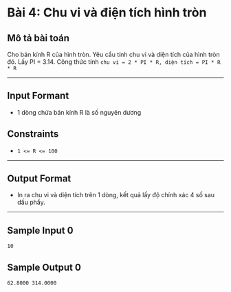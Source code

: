 # Bài 4: Chu vi và điện tích hình tròn

## Mô tả bài toán  
Cho bán kính R của hình tròn. Yêu cầu tính chu vi và diện tích của hình tròn đó. Lấy PI = 3.14. Công thức tính `chu vi = 2 * PI * R, diện tích = PI * R * R`

---

## Input Formant 
- 1 dòng chứa bán kính R là số nguyên dương

## Constraints  
- `1 <= R <= 100`  

---

## Output Format  
- In ra chu vi và diện tích trên 1 dòng, kết quả lấy độ chính xác 4 số sau dấu phẩy.

---

## Sample Input 0
    10
 
## Sample Output 0
    62.8000 314.0000
